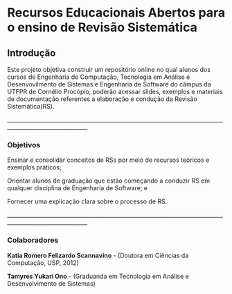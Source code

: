 <h1>Recursos Educacionais Abertos para o ensino de Revisão Sistemática</h1>
<h2>Introdução</h2>
<p>Este projeto objetiva construir um repositório online no qual 
alunos dos cursos de Engenharia de Computação, Tecnologia em Análise e Desenvovilmento de Sistemas
e Engenharia de Software do câmpus da UTFPR de Cornélio Procópio, poderão acessar slides, exemplos e materiais de
documentação referentes a elaboração e condução da Revisão Sistemática(RS).</p>
___________________________________________________________________________________________________________<br>
<h3>Objetivos</h3>
<p>Ensinar e consolidar conceitos de RSs por meio de recursos teóricos e exemplos práticos;</p>
<p>Orientar alunos de graduação que estão começando a conduzir RS em qualquer disciplina de Engenharia de Software; e</p>
<p>Fornecer uma explicação clara sobre o processo de RS.</p>
___________________________________________________________________________________________________________<br>

<h3>Colaboradores</h3>
<p><b>Katia Romero Felizardo Scannavino</b> - (Doutora em Ciências da Computação, USP, 2012)</p>
<p><b>Tamyres Yukari Ono</b> - (Graduanda em Tecnologia em Análise e Desenvolvimento de Sistemas)</p>
